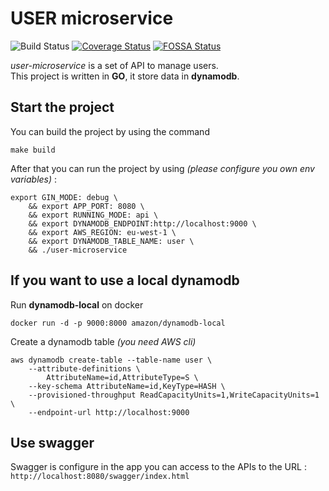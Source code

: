 # USER microservice
 ![Build Status](https://travis-ci.org/thomaspoignant/user-microservice.svg?branch=master) [![Coverage Status](https://coveralls.io/repos/github/thomaspoignant/user-microservice/badge.svg?branch=master&service=github)](https://coveralls.io/github/thomaspoignant/user-microservice?branch=master&service=github) [![FOSSA Status](https://app.fossa.io/api/projects/git%2Bgithub.com%2Fthomaspoignant%2Fuser-microservice.svg?type=shield)](https://app.fossa.io/projects/git%2Bgithub.com%2Fthomaspoignant%2Fuser-microservice?ref=badge_shield)


*user-microservice* is a set of API to manage users.  
This project is written in **GO**, it store data in **dynamodb**.

## Start the project

You can build the project by using the command 
``` shell
make build
```
After that you can run the project by using _(please configure you own env variables)_ :
``` shell
export GIN_MODE: debug \
    && export APP_PORT: 8080 \
    && export RUNNING_MODE: api \
    && export DYNAMODB_ENDPOINT:http://localhost:9000 \
    && export AWS_REGION: eu-west-1 \
    && export DYNAMODB_TABLE_NAME: user \
    && ./user-microservice
```

## If you want to use a local dynamodb
Run **dynamodb-local** on docker 
```shell
docker run -d -p 9000:8000 amazon/dynamodb-local
```

Create a dynamodb table _(you need AWS cli)_
```shell
aws dynamodb create-table --table-name user \
    --attribute-definitions \
        AttributeName=id,AttributeType=S \
    --key-schema AttributeName=id,KeyType=HASH \
    --provisioned-throughput ReadCapacityUnits=1,WriteCapacityUnits=1 \
    --endpoint-url http://localhost:9000
```

## Use swagger
Swagger is configure in the app you can access to the APIs to the URL : ```http://localhost:8080/swagger/index.html```
